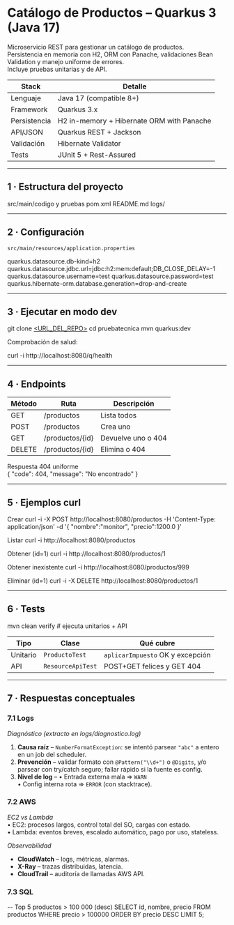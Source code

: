 # Catálogo de Productos – Quarkus 3 (Java 17)

Microservicio REST para gestionar un catálogo de productos.  
Persistencia en memoria con H2, ORM con Panache, validaciones Bean Validation y manejo uniforme de errores.  
Incluye pruebas unitarias y de API.

| Stack | Detalle |
| ----- | ------- |
| Lenguaje | Java 17 (compatible 8+) |
| Framework | Quarkus 3.x |
| Persistencia | H2 in-memory + Hibernate ORM with Panache |
| API/JSON | Quarkus REST + Jackson |
| Validación | Hibernate Validator |
| Tests | JUnit 5 + Rest-Assured |

---

## 1 · Estructura del proyecto

src/main/codigo y pruebas
pom.xml
README.md
logs/

---

## 2 · Configuración

`src/main/resources/application.properties`  

quarkus.datasource.db-kind=h2
quarkus.datasource.jdbc.url=jdbc:h2:mem:default;DB_CLOSE_DELAY=-1
quarkus.datasource.username=test
quarkus.datasource.password=test
quarkus.hibernate-orm.database.generation=drop-and-create

---

## 3 · Ejecutar en modo dev

git clone [<URL_DEL_REPO>](https://github.com/JuanGuzmanG/pruebatecnica-Zenware.git)
cd pruebatecnica
mvn quarkus:dev

Comprobación de salud:

curl -i http://localhost:8080/q/health

---

## 4 · Endpoints

| Método | Ruta | Descripción |
| ------ | ---- | ----------- |
| GET    | /productos | Lista todos |
| POST   | /productos | Crea uno |
| GET    | /productos/{id} | Devuelve uno o 404 |
| DELETE | /productos/{id} | Elimina o 404 |

Respuesta 404 uniforme  
{ "code": 404, "message": "No encontrado" }

---

## 5 · Ejemplos curl

Crear
curl -i -X POST http://localhost:8080/productos
-H 'Content-Type: application/json'
-d '{
"nombre":"monitor",
"precio":1200.0
}'

Listar
curl -i http://localhost:8080/productos

Obtener (id=1)
curl -i http://localhost:8080/productos/1

Obtener inexistente
curl -i http://localhost:8080/productos/999

Eliminar (id=1)
curl -i -X DELETE http://localhost:8080/productos/1

---

## 6 · Tests

mvn clean verify # ejecuta unitarios + API

| Tipo | Clase | Qué cubre |
| ---- | ----- | --------- |
| Unitario | `ProductoTest` | `aplicarImpuesto` OK y excepción |
| API | `ResourceApiTest` | POST+GET felices y GET 404 |

---

## 7 · Respuestas conceptuales

### 7.1 Logs
*Diagnóstico (extracto en logs/diagnostico.log)*

1. **Causa raíz** – `NumberFormatException`: se intentó parsear `"abc"` a entero en un job del scheduler.
2. **Prevención** – validar formato con `@Pattern("\\d+")` o `@Digits`, y/o parsear con try/catch seguro; fallar rápido si la fuente es config.
3. **Nivel de log** – • Entrada externa mala ⇒ `WARN`  
   • Config interna rota ⇒ `ERROR` (con stacktrace).

### 7.2 AWS

*EC2 vs Lambda*  
• EC2: procesos largos, control total del SO, cargas con estado.  
• Lambda: eventos breves, escalado automático, pago por uso, stateless.

*Observabilidad*
- **CloudWatch** – logs, métricas, alarmas.
- **X-Ray** – trazas distribuidas, latencia.
- **CloudTrail** – auditoría de llamadas AWS API.

### 7.3 SQL

-- Top 5 productos > 100 000 (desc)
SELECT id, nombre, precio
FROM productos
WHERE precio > 100000
ORDER BY precio DESC
LIMIT 5;

